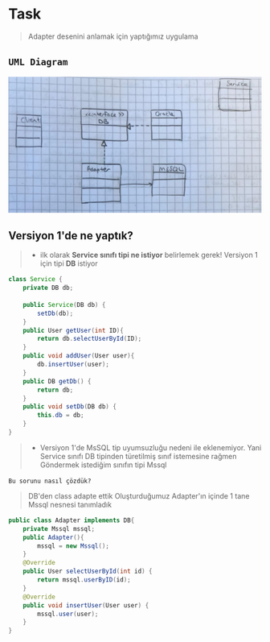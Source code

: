 # Task

> Adapter desenini anlamak için yaptığımız uygulama

## `UML Diagram`

![Alt text](<WhatsApp Image 2024-01-16 at 15.20.37_9643db43-1.jpg>)

## Versiyon 1'de ne yaptık?

> - ilk olarak **Service sınıfı tipi ne istiyor** belirlemek gerek!
>   Versiyon 1 için tipi **DB** istiyor

```java
class Service {
    private DB db;

    public Service(DB db) {
        setDb(db);
    }
    public User getUser(int ID){
        return db.selectUserById(ID);
    }
    public void addUser(User user){
        db.insertUser(user);
    }
    public DB getDb() {
        return db;
    }
    public void setDb(DB db) {
        this.db = db;
    }
}
```

> - Versiyon 1'de MsSQL tip uyumsuzluğu nedeni ile eklenemiyor.
>   Yani Service sınıfı DB tipinden türetilmiş sınıf istemesine rağmen
>   Göndermek istediğim sınıfın tipi Mssql

`Bu sorunu nasıl çözdük?`

> DB'den class adapte ettik
> Oluşturduğumuz Adapter'ın içinde 1 tane Mssql nesnesi tanımladık

```java
public class Adapter implements DB{
    private Mssql mssql;
    public Adapter(){
        mssql = new Mssql();
    }
    @Override
    public User selectUserById(int id) {
        return mssql.userByID(id);
    }
    @Override
    public void insertUser(User user) {
        mssql.user(user);
    }
}
```
